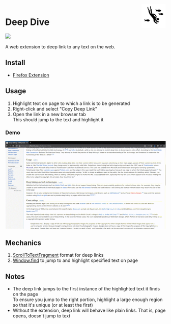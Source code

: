 <img align="right" width="75" height="75" src="./src/icons/deep-dive-96.png">

# Deep Dive

<a href="https://github.com/debanjum/deep-dive/actions"><img src="https://github.com/debanjum/deep-dive/workflows/Build/badge.svg"></a>

A web extension to deep link to any text on the web.

## Install
- [Firefox Extension](https://addons.mozilla.org/en-US/firefox/addon/deep-dive/)

## Usage

1. Highlight text on page to which a link is to be generated
2. Right-click and select "Copy Deep Link"
3. Open the link in a new browser tab<br />
   This should jump to the text and highlight it

### Demo
![](./demo.gif)

## Mechanics

1. [ScrollToTextFragment](https://github.com/WICG/ScrollToTextFragment#tldr) format for deep links
2. [Window.find](https://developer.mozilla.org/en-US/docs/Web/API/Window/find) to jump to and highlight specified text on page


## Notes

* The deep link jumps to the first instance of the highlighted text it finds on the page <br />
  To ensure you jump to the right portion, highlight a large enough region so that it's unique (or at least the first)
* Without the extension, deep link will behave like plain links. That is, page opens, doesn't jump to text
